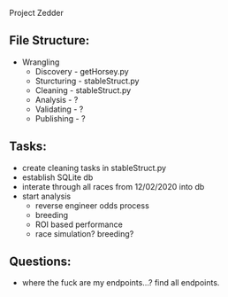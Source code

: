 Project Zedder

File Structure:
---
- Wrangling
	- Discovery		-	getHorsey.py
	- Sturcturing	-	stableStruct.py
	- Cleaning		-	stableStruct.py
	- Analysis		-	?
	- Validating	-	?
	- Publishing	-	?

Tasks:
---
- create cleaning tasks in stableStruct.py
- establish SQLite db 
- interate through all races from 12/02/2020 into db
- start analysis
	- reverse engineer odds process
	- breeding 
	- ROI based performance
	- race simulation? breeding? 

Questions: 
---
- where the fuck are my endpoints...? find all endpoints.
